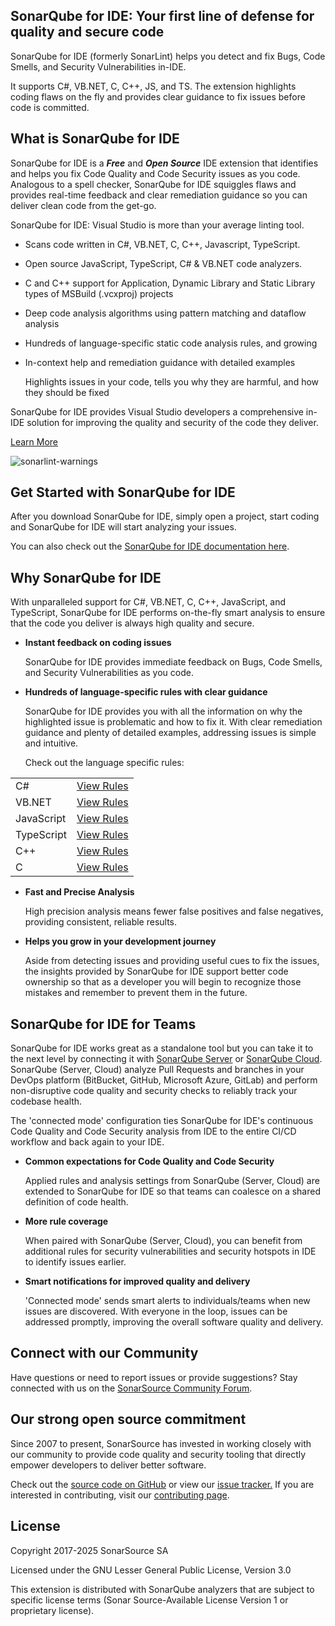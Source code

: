 ## **SonarQube for IDE: Your first line of defense for quality and secure code**

SonarQube for IDE (formerly SonarLint) helps you detect and fix Bugs, Code Smells, and Security Vulnerabilities in-IDE. 

It supports C#, VB.NET, C, C++, JS, and TS. The extension highlights coding flaws on the fly and provides clear guidance to fix issues before code is committed. 

## **What is SonarQube for IDE**

SonarQube for IDE is a **_Free_** and **_Open Source_** IDE extension that identifies and helps you fix Code Quality and Code Security issues as you code. Analogous to a spell checker, SonarQube for IDE squiggles flaws and provides real-time feedback and clear remediation guidance so you can deliver clean code from the get-go. 

SonarQube for IDE: Visual Studio is more than your average linting tool. 

* Scans code written in C#, VB.NET, C, C++, Javascript, TypeScript.
* Open source JavaScript, TypeScript, C# & VB.NET code analyzers.
* C and C++ support for Application, Dynamic Library and Static Library types of MSBuild (.vcxproj) projects
* Deep code analysis algorithms using pattern matching and dataflow analysis
* Hundreds of language-specific static code analysis rules, and growing
* In-context help and remediation guidance with detailed examples 

    Highlights issues in your code, tells you why they are harmful, and how they should be fixed


SonarQube for IDE provides Visual Studio developers a comprehensive in-IDE solution for improving the quality and security of the code they deliver. 

[Learn More](https://www.sonarsource.com/products/sonarlint/features/visual-studio/)


![sonarlint-warnings](https://raw.githubusercontent.com/wiki/SonarSource/sonarlint-visualstudio/images/Marketplace/squiggly.png)

## **Get Started with SonarQube for IDE**

After you download SonarQube for IDE, simply open a project, start coding and SonarQube for IDE will start analyzing your issues.

You can also check out the [SonarQube for IDE documentation here](https://docs.sonarsource.com/sonarqube-for-ide/visual-studio/). 


## **Why SonarQube for IDE**

With unparalleled support for C#, VB.NET, C, C++, JavaScript, and TypeScript, SonarQube for IDE performs on-the-fly smart analysis to ensure that the code you deliver is always high quality and secure. 



* **Instant feedback on coding issues**

    SonarQube for IDE provides immediate feedback on Bugs, Code Smells, and Security Vulnerabilities as you code. 

* **Hundreds of language-specific rules with clear guidance**

    SonarQube for IDE provides you with all the information on why the highlighted issue is problematic and how to fix it. With clear remediation guidance and plenty of detailed examples, addressing issues is simple and intuitive.


    Check out the language specific rules:


<table>
  <tr>
   <td>
C#
   </td>
   <td><a href="https://rules.sonarsource.com/csharp">View Rules</a>
   </td>
  </tr>
  <tr>
   <td>VB.NET
   </td>
   <td><a href="https://rules.sonarsource.com/vbnet">View Rules</a>
   </td>
  </tr>
  <tr>
   <td>JavaScript
   </td>
   <td><a href="https://rules.sonarsource.com/javascript">View Rules</a>
   </td>
  </tr>
  <tr>
   <td>TypeScript
   </td>
   <td><a href="https://rules.sonarsource.com/typescript">View Rules</a>
   </td>
  </tr>
  <tr>
   <td>C++
   </td>
   <td><a href="https://rules.sonarsource.com/cpp">View Rules</a>
   </td>
  </tr>
  <tr>
   <td>C
   </td>
   <td><a href="https://rules.sonarsource.com/c">View Rules</a>
   </td>
  </tr>
</table>




* **Fast and Precise Analysis**

    High precision analysis means fewer false positives and false negatives, providing consistent, reliable results. 

* **Helps you grow in your development journey**

    Aside from detecting issues and providing useful cues to fix the issues, the insights provided by SonarQube for IDE support better code ownership so that as a developer you will begin to recognize those mistakes and remember to prevent them in the future. 



## **SonarQube for IDE for Teams**

SonarQube for IDE works great as a standalone tool but you can take it to the next level by connecting it with [SonarQube Server](https://www.sonarqube.org/) or [SonarQube Cloud](https://sonarcloud.io/). SonarQube (Server, Cloud) analyze Pull Requests and branches in your DevOps platform (BitBucket, GitHub, Microsoft Azure, GitLab) and perform non-disruptive code quality and security checks to reliably track your codebase health. 

The 'connected mode' configuration ties SonarQube for IDE's continuous Code Quality and Code Security analysis from IDE to the entire CI/CD workflow and back again to your IDE. 



* **Common expectations for Code Quality and Code Security**

    Applied rules and analysis settings from SonarQube (Server, Cloud) are extended to SonarQube for IDE so that teams can coalesce on a shared definition of code health.

* **More rule coverage**

    When paired with SonarQube (Server, Cloud), you can benefit from additional rules for security vulnerabilities and security hotspots in IDE to identify issues earlier.

* **Smart notifications for improved quality and delivery**

    'Connected mode' sends smart alerts to individuals/teams when new issues are discovered. With everyone in the loop, issues can be addressed promptly, improving the overall software quality and delivery.    



## **Connect with our Community**

Have questions or need to report issues or provide suggestions? Stay connected with us on the [SonarSource Community Forum](https://community.sonarsource.com/).


## **Our strong open source commitment**

Since 2007 to present, SonarSource has invested in working closely with our community to provide code quality and security tooling that directly empower developers to deliver better software.  

Check out the [source code on GitHub](https://github.com/SonarSource/sonarlint-visualstudio) or view our [issue tracker.](https://github.com/SonarSource/sonarlint-visualstudio/issues) If you are interested in contributing, visit our [contributing page](https://github.com/SonarSource/sonarlint-visualstudio/blob/master/CONTRIBUTING.md).


## **License**

Copyright 2017-2025 SonarSource SA

Licensed under the GNU Lesser General Public License, Version 3.0

This extension is distributed with SonarQube analyzers that are subject to specific license terms (Sonar Source-Available License Version 1 or proprietary license).